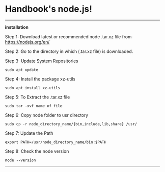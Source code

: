 # Handbook's node.js!


---

**installation**

Step 1: Download latest or recommended node .tar.xz file from https://nodejs.org/en/

Step 2: Go to the directory in which (.tar.xz file) is downloaded.

Step 3: Update System Repositories

    sudo apt update

Step 4: Install the package xz-utils

    sudo apt install xz-utils

Step 5: To Extract the .tar.xz file

    sudo tar -xvf name_of_file

Step 6: Copy node folder to usr directory

    sudo cp -r node_directory_name/{bin,include,lib,share} /usr/

Step 7: Update the Path 

    export PATH=/usr/node_directory_name/bin:$PATH

Step 8: Check the node version

    node --version


---

